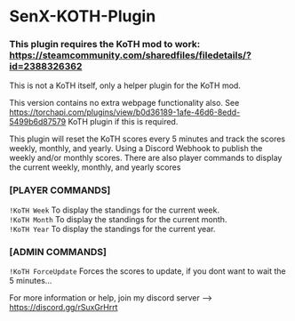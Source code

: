 # SenX-KOTH-Plugin

### This plugin requires the KoTH mod to work: https://steamcommunity.com/sharedfiles/filedetails/?id=2388326362  
This is not a KoTH itself, only a helper plugin for the KoTH mod.

This version contains no extra webpage functionality also.  See https://torchapi.com/plugins/view/b0d36189-1afe-46d6-8edd-5499b6d87579 KoTH plugin if this is required.  

This plugin will reset the KoTH scores every 5 minutes and track the scores weekly, monthly, and yearly.  Using a Discord Webhook to publish the weekly and/or
monthly scores.  There are also player commands to display the current weekly, monthly, and yearly scores

### [PLAYER COMMANDS]  
`!KoTH Week` To display the standings for the current week.  
`!KoTH Month` To display the standings for the current month.  
`!KoTH Year` To display the standings for the current year.

### [ADMIN COMMANDS]
`!KoTH ForceUpdate` Forces the scores to update, if you dont want to wait the 5 minutes...   

For more information or help, join my discord server --> https://discord.gg/rSuxGrHrrt
